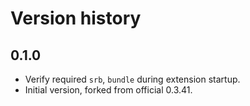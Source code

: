 # Version history

## 0.1.0
- Verify required `srb`, `bundle` during extension startup.
- Initial version, forked from official 0.3.41.